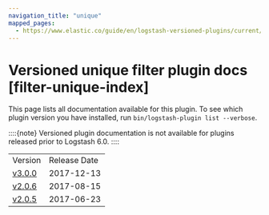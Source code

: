 ```yaml
---
navigation_title: "unique"
mapped_pages:
  - https://www.elastic.co/guide/en/logstash-versioned-plugins/current/filter-unique-index.html
---
```


# Versioned unique filter plugin docs [filter-unique-index]


This page lists all documentation available for this plugin.  To see which plugin version you have installed, run `bin/logstash-plugin list --verbose`.

::::{note}
Versioned plugin documentation is not available for plugins released prior to Logstash 6.0.
::::


|     |     |
| --- | --- |
| Version | Release Date |
| [v3.0.0](v3-0-0-plugins-filters-unique.md) | 2017-12-13 |
| [v2.0.6](v2-0-6-plugins-filters-unique.md) | 2017-08-15 |
| [v2.0.5](v2-0-5-plugins-filters-unique.md) | 2017-06-23 |




